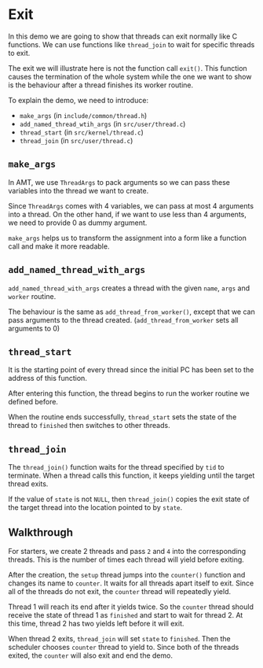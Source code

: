 # Exit

In this demo we are going to show that threads can exit normally like C functions. We can use functions like `thread_join` to wait for specific threads to exit.

The exit we will illustrate here is not the function call `exit()`. This function causes the termination of the whole system while the one we want to show is the behaviour after a thread finishes its worker routine.

To explain the demo, we need to introduce:
* `make_args` (in `include/common/thread.h`)
* `add_named_thread_wtih_args` (in `src/user/thread.c`)
* `thread_start` (in `src/kernel/thread.c`)
* `thread_join` (in `src/user/thread.c`)

## `make_args`

In AMT, we use `ThreadArgs` to pack arguments so we can pass these variables into the thread we want to create. 

Since `ThreadArgs` comes with 4 variables, we can pass at most 4 arguments into a thread. On the other hand, if we want to use less than 4 arguments, we need to provide 0 as dummy argument.

`make_args` helps us to transform the assignment into a form like a function call and make it more readable.

## `add_named_thread_with_args`

`add_named_thread_with_args` creates a thread with the given `name`, `args` and `worker` routine.

The behaviour is the same as `add_thread_from_worker()`, except that we can pass arguments to the thread created. (`add_thread_from_worker` sets all arguments to 0)

## `thread_start`

It is the starting point of every thread since the initial PC has been set to the address of this function.

After entering this function, the thread begins to run the worker routine we defined before. 

When the routine ends successfully, `thread_start` sets the state of the thread to `finished` then switches to other threads.

## `thread_join`

The `thread_join()` function waits for the thread specified by `tid` to terminate. When a thread calls this function, it keeps yielding until the target thread exits. 

If the value of `state` is not `NULL`, then `thread_join()` copies the exit state of the target thread into the location pointed to by `state`.

## Walkthrough

For starters, we create 2 threads and pass `2` and `4` into the corresponding threads. This is the number of times each thread will yield before exiting. 

After the creation, the `setup` thread jumps into the `counter()` function and changes its name to `counter`. It waits for all threads apart itself to exit. Since all of the threads do not exit, the `counter` thread will repeatedly yield.

Thread 1 will reach its end after it yields twice. So the `counter` thread should receive the state of thread 1 as `finished` and start to wait for thread 2. At this time, thread 2 has two yields left before it will exit.

When thread 2 exits, `thread_join` will set `state` to `finished`. Then the scheduler chooses `counter` thread to yield to. Since both of the threads exited, the `counter` will also exit and end the demo.
